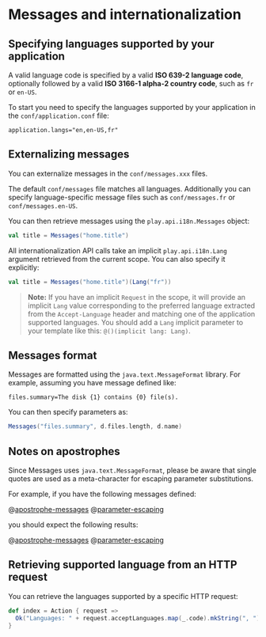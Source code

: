 <!--- Copyright (C) 2009-2015 Typesafe Inc. <http://www.typesafe.com> -->
# Messages and internationalization

## Specifying languages supported by your application

A valid language code is specified by a valid **ISO 639-2 language code**, optionally followed by a valid **ISO 3166-1 alpha-2 country code**, such as `fr` or `en-US`.

To start you need to specify the languages supported by your application in the `conf/application.conf` file:

```
application.langs="en,en-US,fr"
```

## Externalizing messages

You can externalize messages in the `conf/messages.xxx` files.

The default `conf/messages` file matches all languages. Additionally you can specify language-specific message files such as `conf/messages.fr` or `conf/messages.en-US`.

You can then retrieve messages using the `play.api.i18n.Messages` object:

```scala
val title = Messages("home.title")
```

All internationalization API calls take an implicit `play.api.i18n.Lang` argument retrieved from the current scope. You can also specify it explicitly:

```scala
val title = Messages("home.title")(Lang("fr"))
```

> **Note:** If you have an implicit `Request` in the scope, it will provide an implicit `Lang` value corresponding to the preferred language extracted from the `Accept-Language` header and matching one of the application supported languages. You should add a `Lang` implicit parameter to your template like this: `@()(implicit lang: Lang)`.

## Messages format

Messages are formatted using the `java.text.MessageFormat` library. For example, assuming you have message defined like:

```
files.summary=The disk {1} contains {0} file(s).
```

You can then specify parameters as:

```scala
Messages("files.summary", d.files.length, d.name)
```

## Notes on apostrophes

Since Messages uses `java.text.MessageFormat`, please be aware that single quotes are used as a meta-character for escaping parameter substitutions.

For example, if you have the following messages defined:

@[apostrophe-messages](code/scalaguide/i18n/messages)
@[parameter-escaping](code/scalaguide/i18n/messages)

you should expect the following results:

@[apostrophe-messages](code/ScalaI18N.scala)
@[parameter-escaping](code/ScalaI18N.scala)

## Retrieving supported language from an HTTP request

You can retrieve the languages supported by a specific HTTP request:

```scala
def index = Action { request =>
  Ok("Languages: " + request.acceptLanguages.map(_.code).mkString(", "))
}
```
